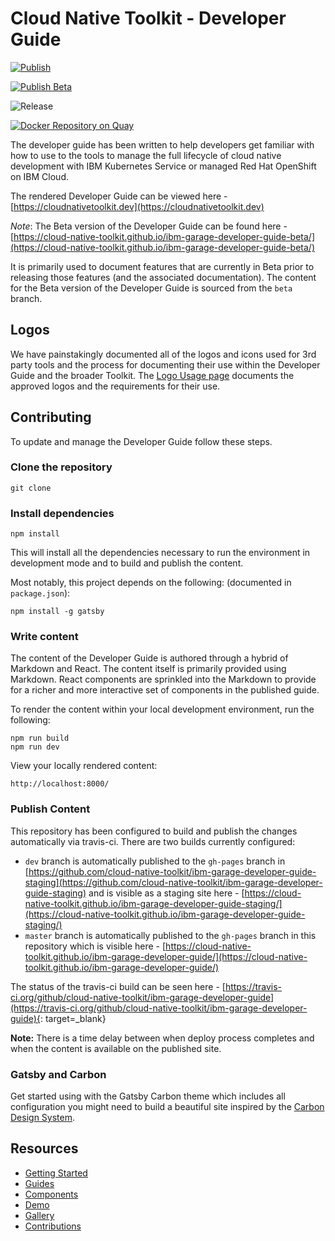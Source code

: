 # Cloud Native Toolkit - Developer Guide

[![Publish](https://github.com/cloud-native-toolkit/ibm-garage-developer-guide/actions/workflows/publish.yaml/badge.svg)](https://github.com/cloud-native-toolkit/ibm-garage-developer-guide/actions/workflows/publish.yaml)

[![Publish Beta](https://github.com/cloud-native-toolkit/ibm-garage-developer-guide/actions/workflows/publish-beta.yaml/badge.svg)](https://github.com/cloud-native-toolkit/ibm-garage-developer-guide/actions/workflows/publish-beta.yaml)

![Release](https://img.shields.io/github/v/release/cloud-native-toolkit/ibm-garage-developer-guide)

[![Docker Repository on Quay](https://quay.io/repository/ibmgaragecloud/toolkit-guide/status "Docker Repository on Quay")](https://quay.io/repository/ibmgaragecloud/toolkit-guide)

The developer guide has been written to help developers get familiar with how to use to the tools to manage the full
lifecycle of cloud native development with IBM Kubernetes Service or managed Red Hat OpenShift on IBM Cloud.

The rendered Developer Guide can be viewed here - [https://cloudnativetoolkit.dev](https://cloudnativetoolkit.dev)

*Note*: The Beta version of the Developer Guide can be found here - [https://cloud-native-toolkit.github.io/ibm-garage-developer-guide-beta/](https://cloud-native-toolkit.github.io/ibm-garage-developer-guide-beta/)

It is primarily used to document features that are currently in Beta prior to releasing those features (and the associated documentation). The content for the Beta version of the Developer Guide is sourced from the `beta` branch.

## Logos

We have painstakingly documented all of the logos and icons used for 3rd party tools and the process for
documenting their use within the Developer Guide and the broader Toolkit. The [Logo Usage page](./docs/logos) documents
the approved logos and the requirements for their use.

## Contributing

To update and manage the Developer Guide follow these steps.

### Clone the repository

```shell
git clone
```

### Install dependencies

```shell
npm install
```

This will install all the dependencies necessary to run the environment in development mode
and to build and publish the content.

Most notably, this project depends on the following:
(documented in `package.json`):

```shell
npm install -g gatsby
```

### Write content

The content of the Developer Guide is authored through a hybrid of Markdown and React. The content
itself is primarily provided using Markdown. React components are sprinkled into the Markdown to
provide for a richer and more interactive set of components in the published guide.

To render the content within your local development environment, run the following:

```shell
npm run build
npm run dev
```

View your locally rendered content:

```shell
http://localhost:8000/
```

### Publish Content

This repository has been configured to build and publish the changes automatically via travis-ci. There are two builds currently configured:

- `dev` branch is automatically published to the `gh-pages` branch in [https://github.com/cloud-native-toolkit/ibm-garage-developer-guide-staging](https://github.com/cloud-native-toolkit/ibm-garage-developer-guide-staging) and is visible as a staging site here - [https://cloud-native-toolkit.github.io/ibm-garage-developer-guide-staging/](https://cloud-native-toolkit.github.io/ibm-garage-developer-guide-staging/)
- `master` branch is automatically published to the `gh-pages` branch in this repository which is visible here - [https://cloud-native-toolkit.github.io/ibm-garage-developer-guide/](https://cloud-native-toolkit.github.io/ibm-garage-developer-guide/)

The status of the travis-ci build can be seen here - [https://travis-ci.org/github/cloud-native-toolkit/ibm-garage-developer-guide](https://travis-ci.org/github/cloud-native-toolkit/ibm-garage-developer-guide){: target=_blank}

**Note:** There is a time delay between when deploy process completes and when the
content is available on the published site.

### Gatsby and Carbon

Get started using with the Gatsby Carbon theme which includes all configuration you might need to build a
beautiful site inspired by the [Carbon Design System](https://www.carbondesignsystem.com).

## Resources

- [Getting Started](https://gatsby-theme-carbon.now.sh/getting-started)
- [Guides](https://gatsby-theme-carbon.now.sh/guides/configuration)
- [Components](https://gatsby-theme-carbon.now.sh/components/markdown)
- [Demo](https://gatsby-theme-carbon.now.sh/demo)
- [Gallery](https://gatsby-theme-carbon.now.sh/gallery)
- [Contributions](https://gatsby-theme-carbon.now.sh/contributions)
